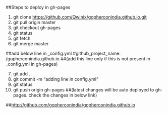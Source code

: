 ##Steps to deploy in gh-pages

1. git clone https://github.com/Qwinix/gopherconindia.github.io.git
2. git pull origin master
3. git checkout gh-pages
4. git status
5. git fetch
6. git merge master

##add below line in _config.yml
#github_project_name: /gopherconindia.github.io
##(add this line only if this is not present in _config.yml in gh-pages)

7. git add .
8. git commit -m “adding line in config.yml”
9. git status
10. git push origin gh-pages
##(latest changes will be auto deployed to gh-pages. check the changes in below link)

##http://github.com/gopherconindia/gopherconindia.github.io


